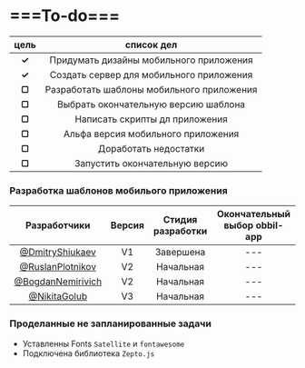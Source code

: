 # ===To-do===

| цель    |  список дел                                   |
|:-------:|:---------------------------------------------:|
|  **✓**  |   Придумать дизайны мобильного приложения     |
|  **✓**  |   Создать сервер для мобильного приложения    |
|  **▢**  |   Разработать шаблоны мобильного приложения   |
|  **▢**  |   Выбрать окончательную версию шаблона        |
|  **▢**  |   Написать скрипты дл приложения              |
|  **▢**  |   Альфа версия мобильного приложения          |
|  **▢**  |   Доработать недостатки                       |
|  **▢**  |   Запустить окончательную версию              |


### Разработка шаблонов мобилього приложения

|                     Разработчики                       |Версия| Стидия разработки | Окончательный выбор obbil-app |
|:------------------------------------------------------:|:----:|:-----------------:|:-----------------------------:|
|[@DmitryShiukaev](https://github.com/DmitryShiukaev)    |  V1  |     Завершена     |                ---            |
|[@RuslanPlotnikov](https://github.com/RuslanPlotnikov)  |  V2  |     Начальная     |                ---            |
|[@BogdanNemirivich](https://github.com/BogdanNemirovich)|  V2  |     Начальная     |                ---            |
|[@NikitaGolub](https://github.com/NikitaGolub)          |  V3  |     Начальная     |                ---            |

### Проделанные не запланированные задачи

  - Уставленны Fonts  ```Satellite``` и ```fontawesome```
  - Подключена библиотека ```Zepto.js```
